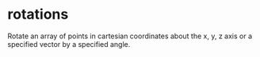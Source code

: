 # rotations
Rotate an array of points in cartesian coordinates about the x, y, z axis or a specified vector by a specified angle.
